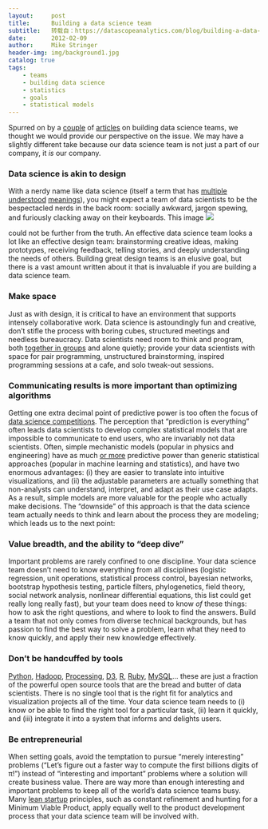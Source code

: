 ```yaml
---
layout:     post
title:      Building a data science team
subtitle:   转载自：https://datascopeanalytics.com/blog/building-a-data-science-team/
date:       2012-02-09
author:     Mike Stringer
header-img: img/background1.jpg
catalog: true
tags:
    - teams
    - building data science
    - statistics
    - goals
    - statistical models
---
```


Spurred on by a [couple](http://kurt.karmalab.org/2012/01/30/building-a-data-team) of [articles](http://radar.oreilly.com/2011/09/building-data-science-teams.html) on building data science teams, we thought we would provide our perspective on the issue. We may have a slightly different take because our data science team is not just a part of our company, it *is* our company.

### Data science is akin to design

With a nerdy name like data science (itself a term that has [multiple](https://flowingdata.com/2012/07/26/from-statistics-to-data-science-and-vice-versa) [understood](http://chucksblog.typepad.com/chucks_blog/2011/12/understanding-the-new-rock-star-the-emc-data-science-survey.html) [meanings](http://www.quora.com/What-is-data-science)), you might expect a team of data scientists to be the bespectacled nerds in the back room: socially awkward, jargon spewing, and furiously clacking away on their keyboards. This image
![](https://datascopeanalytics.com/blog/building-a-data-science-team/nocomicbookguy.png)

could not be further from the truth. An effective data science team looks a lot like an effective design team: brainstorming creative ideas, making prototypes, receiving feedback, telling stories, and deeply understanding the needs of others. Building great design teams is an elusive goal, but there is a vast amount written about it that is invaluable if you are building a data science team.

### Make space

Just as with design, it is critical to have an environment that supports intensely collaborative work. Data science is astoundingly fun and creative, don’t stifle the process with boring cubes, structured meetings and needless bureaucracy. Data scientists need room to think and program, both [together in groups](https://datascopeanalytics.com/blog/pair-programming-when-are-two-better-than-one) and alone quietly; provide your data scientists with space for pair programming, unstructured brainstorming, inspired programming sessions at a cafe, and solo tweak-out sessions.

### Communicating results is more important than optimizing algorithms

Getting one extra decimal point of predictive power is too often the focus of [data science competitions](http://www.kaggle.com/). The perception that “prediction is everything” often leads data scientists to develop complex statistical models that are impossible to communicate to end users, who are invariably not data scientists. Often, simple mechanistic models (popular in physics and engineering) have as much [or more](http://andrewgelman.com/2012/01/the-last-word-on-the-canadian-lynx-series) predictive power than generic statistical approaches (popular in machine learning and statistics), and have two enormous advantages: (i) they are easier to translate into intuitive visualizations, and (ii) the adjustable parameters are actually something that non-analysts can understand, interpret, and adapt as their use case adapts. As a result, simple models are more valuable for the people who actually make decisions. The “downside” of this approach is that the data science team actually needs to think and learn about the process they are modeling; which leads us to the next point:

### Value breadth, and the ability to “deep dive”

Important problems are rarely confined to one discipline. Your data science team doesn’t need to know everything from all disciplines (logistic regression, unit operations, statistical process control, bayesian networks, bootstrap hypothesis testing, particle filters, phylogenetics, field theory, social network analysis, nonlinear differential equations, this list could get really long really fast), but your team does need to know *of* these things: how to ask the right questions, and where to look to find the answers. Build a team that not only comes from diverse technical backgrounds, but has passion to find the best way to solve a problem, learn what they need to know quickly, and apply their new knowledge effectively.

### Don’t be handcuffed by tools

[Python](http://python.org/), [Hadoop](http://hadoop.apache.org/), [Processing](http://processing.org/), [D3](http://mbostock.github.com/d3), [R](http://www.r-project.org/), [Ruby](http://www.ruby-lang.org/en), [MySQL](http://www.mysql.com/)... these are just a fraction of the powerful open source tools that are the bread and butter of data scientists. There is no single tool that is the right fit for analytics and visualization projects all of the time. Your data science team needs to (i) know or be able to find the right tool for a particular task, (ii) learn it quickly, and (iii) integrate it into a system that informs and delights users.

### Be entrepreneurial

When setting goals, avoid the temptation to pursue “merely interesting” problems (“Let’s figure out a faster way to compute the first billions digits of π!”) instead of “interesting and important” problems where a solution will create business value. There are way more than enough interesting and important problems to keep all of the world’s data science teams busy. Many [lean startup](http://theleanstartup.com/) principles, such as constant refinement and hunting for a Minimum Viable Product, apply equally well to the product development process that your data science team will be involved with.
